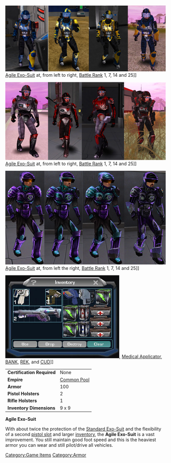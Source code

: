 ![](../images/NCAgileArmors2.jpg "fig:NCAgileArmors2.jpg") [Agile
Exo-Suit](Agile_Exo-Suit.md) at, from left to right, [Battle
Rank](../terminology/Battle_Rank.md) 1, 7, 14 and 25\]\]

![](../images/TRAgileArmor2.jpg "fig:TRAgileArmor2.jpg") [Agile
Exo-Suit](Agile_Exo-Suit.md) at, from left to right, [Battle
Rank](../terminology/Battle_Rank.md) 1, 7, 14 and 25\]\]

![](../images/VS_Agiles.jpg "fig:VS_Agiles.jpg") [Agile
Exo-Suit](Agile_Exo-Suit.md) at, from left the right, [Battle
Rank](../terminology/Battle_Rank.md) 1, 7, 14 and 25\]\]

![](../images/Agile_Inventory.jpg "fig:Agile_Inventory.jpg"), [Medical
Applicator](../weapons/Medical_Applicator.md), [BANK](../weapons/Body_Armor_Nano_Kit.md),
[REK](../weapons/Remote_Electronics_Kit.md), and [CUD](CUD.md)\]\]

|                            |                               |
| -------------------------- | ----------------------------- |
| **Certification Required** | None                          |
| **Empire**                 | [Common Pool](../terminology/Common_Pool.md) |
| **Armor**                  | 100                           |
| **Pistol Holsters**        | 2                             |
| **Rifle Holsters**         | 1                             |
| **Inventory Dimensions**   | 9 x 9                         |

**Agile Exo-Suit**

With about twice the protection of the [Standard
Exo-Suit](Standard_Exo-Suit.md) and the flexibility of a second
[pistol slot](../etc/Holster.md) and larger
[inventory](../terminology/Inventory.md), the **Agile Exo-Suit** is a vast
improvement. You still maintain good foot speed and this is the heaviest
armor you can wear and still pilot/drive all vehicles.

[Category:Game Items](../Category:Game_Items.md)
[Category:Armor](../Category:Armor.md)
